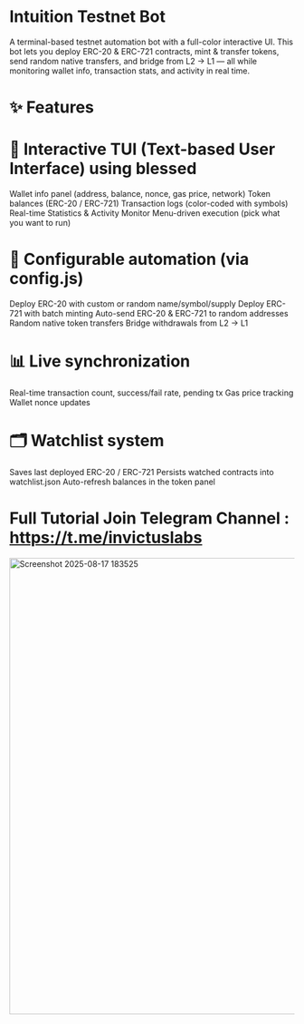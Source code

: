 # Intuition Testnet Bot

A terminal-based testnet automation bot with a full-color interactive UI.
This bot lets you deploy ERC-20 & ERC-721 contracts, mint & transfer tokens, send random native transfers, and bridge from L2 → L1 — all while monitoring wallet info, transaction stats, and activity in real time.

# ✨ Features

# 🎨 Interactive TUI (Text-based User Interface) using blessed
Wallet info panel (address, balance, nonce, gas price, network)
Token balances (ERC-20 / ERC-721)
Transaction logs (color-coded with symbols)
Real-time Statistics & Activity Monitor
Menu-driven execution (pick what you want to run)

# 🔄 Configurable automation (via config.js)
Deploy ERC-20 with custom or random name/symbol/supply
Deploy ERC-721 with batch minting
Auto-send ERC-20 & ERC-721 to random addresses
Random native token transfers
Bridge withdrawals from L2 → L1

# 📊 Live synchronization
Real-time transaction count, success/fail rate, pending tx
Gas price tracking
Wallet nonce updates

# 🗂 Watchlist system
Saves last deployed ERC-20 / ERC-721
Persists watched contracts into watchlist.json
Auto-refresh balances in the token panel


# Full Tutorial Join Telegram Channel : https://t.me/invictuslabs
<img width="1473" height="805" alt="Screenshot 2025-08-17 183525" src="https://github.com/user-attachments/assets/b84885a4-b518-440c-97b7-a5d5e7d4a9f7" />


